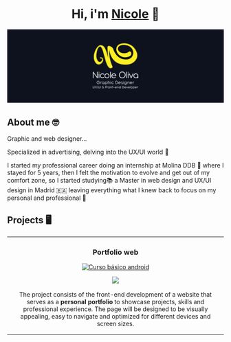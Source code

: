 <div align="center">
  
<h1 align="center">Hi, i'm <a href="https://nicoleoliva.github.io/NicoleOliva_Portfolio/index.html">Nicole</a> 👋
<div align="center">
  
</div>
</h1>

</div>


<img src="https://github.com/NicoleOliva/NicoleOliva/blob/main/Readme.Github-01.webp">


## About me 🤓

Graphic and web designer...

Specialized in advertising, delving into the UX/UI world 📱

I started my professional career doing an internship at Molina DDB 🫡
where I stayed for 5 years, then I felt the motivation to evolve and
get out of my comfort zone, so I started studying📚 a Master in web design
and UX/UI design in Madrid 🇪🇦 leaving everything what I knew back to
focus on my personal and professional 👾

## Projects 🖥️

<table>
<tr>
<td width="50%">
<h3 align="center">Portfolio web</h3>
<div align="center">
<a href="https://nicoleoliva.github.io/NicoleOliva_Portfolio/about.html" target="_blank">
<img src="https://github.com/NicoleOliva/NicoleOliva_Portfolio/blob/main/assets/portada_proyecto.png" width="400" alt="Curso básico android"></a>
<p>
<a href="https://github.com/ArisGuimera/Android-Expert" target="_blank">
<img src="https://img.shields.io/badge/CÓDIGO-ff9?style=for-the-badge&logo=github&logoColor=black">
</a>

</p>The project consists of the front-end development of a website that serves as a <strong>personal portfolio</strong> to showcase projects, skills and professional experience. The page will be designed to be visually appealing, easy to navigate and optimized for different devices and screen sizes.
</p>

</p>

</div>
                                                                                      
</td>


</div>                                                             
</table>                                                                                 
</div>
<br>

<table>
<tr>



</table>                                                                                 
</div>
<br>
